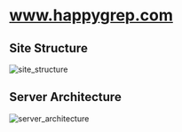 # www.happygrep.com

## Site Structure
![site_structure](http://www.happygrep.com/_images/sample_graph/site_structure.png)

## Server Architecture
![server_architecture](http://www.happygrep.com/_images/sample_graph/server_architecture.png)